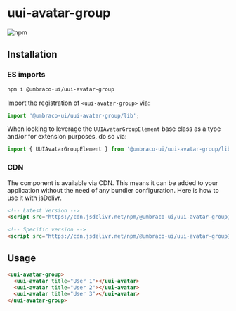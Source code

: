 # uui-avatar-group

![npm](https://img.shields.io/npm/v/@umbraco-ui/uui-avatar-group?logoColor=%231B264F)

## Installation

### ES imports

```zsh
npm i @umbraco-ui/uui-avatar-group
```

Import the registration of `<uui-avatar-group>` via:

```javascript
import '@umbraco-ui/uui-avatar-group/lib';
```

When looking to leverage the `UUIAvatarGroupElement` base class as a type and/or for extension purposes, do so via:

```javascript
import { UUIAvatarGroupElement } from '@umbraco-ui/uui-avatar-group/lib/uui-avatar-group.element';
```

### CDN

The component is available via CDN. This means it can be added to your application without the need of any bundler configuration. Here is how to use it with jsDelivr.

```html
<!-- Latest Version -->
<script src="https://cdn.jsdelivr.net/npm/@umbraco-ui/uui-avatar-group@latest/dist/uui-avatar-group.min.js"></script>

<!-- Specific version -->
<script src="https://cdn.jsdelivr.net/npm/@umbraco-ui/uui-avatar-group@X.X.X/dist/uui-avatar-group.min.js"></script>
```

## Usage

```html
<uui-avatar-group>
  <uui-avatar title="User 1"></uui-avatar>
  <uui-avatar title="User 2"></uui-avatar>
  <uui-avatar title="User 3"></uui-avatar>
</uui-avatar-group>
```

